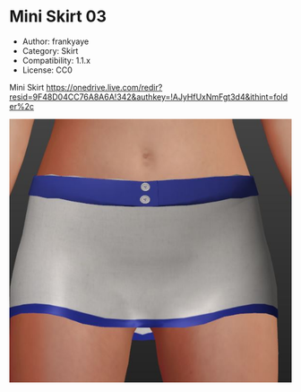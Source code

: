 # Mini Skirt 03

* Author: frankyaye
* Category: Skirt
* Compatibility: 1.1.x
* License: CC0

Mini Skirt  https://onedrive.live.com/redir?resid=9F48D04CC76A8A6A!342&authkey=!AJyHfUxNmFgt3d4&ithint=folder%2c

![Example](Mini_Skirt_03_Preview.JPG)

